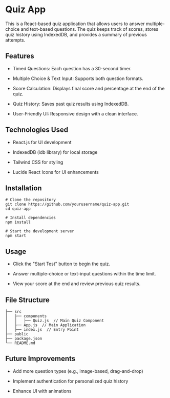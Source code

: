 # Quiz App

This is a React-based quiz application that allows users to answer multiple-choice and text-based questions. The quiz keeps track of scores, stores quiz history using IndexedDB, and provides a summary of previous attempts.

## Features

- Timed Questions: Each question has a 30-second timer.

- Multiple Choice & Text Input: Supports both question formats.

- Score Calculation: Displays final score and percentage at the end of the quiz.

- Quiz History: Saves past quiz results using IndexedDB.

- User-Friendly UI: Responsive design with a clean interface.

## Technologies Used

- React.js for UI development

- IndexedDB (idb library) for local storage

- Tailwind CSS for styling

- Lucide React Icons for UI enhancements

## Installation

```
# Clone the repository
git clone https://github.com/yourusername/quiz-app.git
cd quiz-app

# Install dependencies
npm install

# Start the development server
npm start
```

## Usage

- Click the "Start Test" button to begin the quiz.

- Answer multiple-choice or text-input questions within the time limit.

- View your score at the end and review previous quiz results.

## File Structure

```
├── src
│   ├── components
│   │   ├── Quiz.js  // Main Quiz Component
│   ├── App.js  // Main Application
│   ├── index.js  // Entry Point
├── public
├── package.json
└── README.md
```

## Future Improvements

- Add more question types (e.g., image-based, drag-and-drop)

- Implement authentication for personalized quiz history

- Enhance UI with animations
